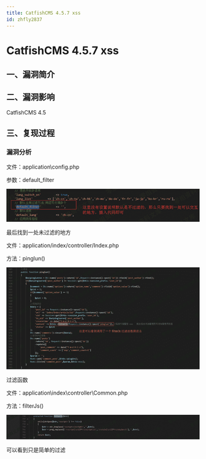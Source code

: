 ```yaml
---
title: CatfishCMS 4.5.7 xss
id: zhfly2837
---
```


# CatfishCMS 4.5.7 xss

## 一、漏洞简介

## 二、漏洞影响

CatfishCMS 4.5

## 三、复现过程

### 漏洞分析

文件：application\config.php

参数：default_filter

![image](../img/eab9e6433b76544128bfa0e722a3effa.png)

最后找到一处未过滤的地方

文件：application/index/controller/Index.php

方法：pinglun()

![image](../img/864f63082c2dd7b10e4992ef83361ec2.png)

过滤函数

文件：application\index\controller\Common.php

方法：filterJs()

![image](../img/4969fcb433d6c5574dcfb78ab12067ab.png)

可以看到只是简单的过滤